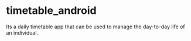 # timetable_android
Its  a daily timetable app that can be used to manage the day-to-day life of an individual.
